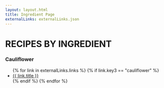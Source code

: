 ```yaml
---
layout: layout.html
title: Ingredient Page
externalLinks: externalLinks.json
---
```

# RECIPES BY INGREDIENT #

### Cauliflower ###
<ul>
    {% for link in externalLinks.links %}
        {% if link.key3 == "cauliflower" %}
            <li><a href="{{ link.url }}">{{ link.title }}</a></li>
        {% endif %} 
    {% endfor %}
</ul>




